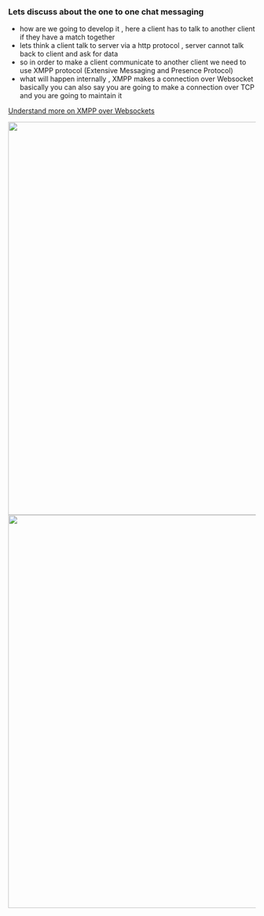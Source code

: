 ### Lets discuss about the one to one chat messaging 
- how are we going to develop it , here a client has to talk to another client if they have a match together
- lets think a client talk to server via a http protocol , server cannot talk back to client and ask for data
- so in order to make a client communicate to another client we need to use XMPP protocol (Extensive Messaging and Presence Protocol)
- what will happen internally , XMPP makes a connection over Websocket basically you can also say you are going to make a connection over TCP and you are going to maintain it 

[Understand more on XMPP over Websockets](https://github.com/Maniabhishek/fundamentals-For-Effective-Backend-Design/blob/main/SystemDesign/1.fundamentals/4.XMPPOverWebsockets.md)

<img width=600 height=800 src="https://github.com/user-attachments/assets/1d7186de-243c-48bc-a12e-7f29bce5277e">

<img width=600 height=800 src="https://github.com/user-attachments/assets/6b18bcac-dc78-4bff-91db-33f118f6adb4">
